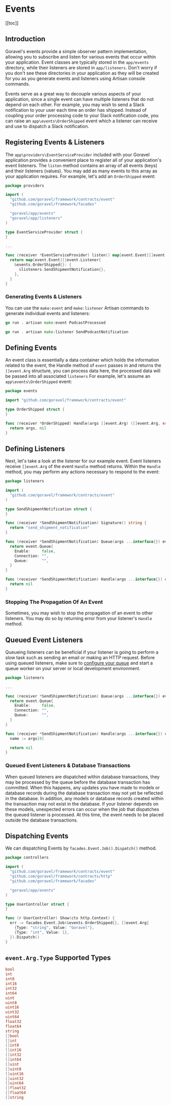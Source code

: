 # Events

[[toc]]

## Introduction

Goravel's events provide a simple observer pattern implementation, allowing you to subscribe and listen for various events that occur within your application. Event classes are typically stored in the `app/events` directory, while their listeners are stored in `app/listeners`. Don't worry if you don't see these directories in your application as they will be created for you as you generate events and listeners using Artisan console commands.

Events serve as a great way to decouple various aspects of your application, since a single event can have multiple listeners that do not depend on each other. For example, you may wish to send a Slack notification to your user each time an order has shipped. Instead of coupling your order processing code to your Slack notification code, you can raise an `app\events\OrderShipped` event which a listener can receive and use to dispatch a Slack notification.

## Registering Events & Listeners

The `app\providers\EventServiceProvider` included with your Goravel application provides a convenient place to register all of your application's event listeners. The `listen` method contains an array of all events (keys) and their listeners (values). You may add as many events to this array as your application requires. For example, let's add an `OrderShipped` event:

```go
package providers

import (
  "github.com/goravel/framework/contracts/event"
  "github.com/goravel/framework/facades"

  "goravel/app/events"
  "goravel/app/listeners"
)

type EventServiceProvider struct {
}

...

func (receiver *EventServiceProvider) listen() map[event.Event][]event.Listener {
  return map[event.Event][]event.Listener{
    &events.OrderShipped{}: {
      &listeners.SendShipmentNotification{},
    },
  }
}
```

### Generating Events & Listeners

You can use the `make:event` and `make:listener` Artisan commands to generate individual events and listeners:

```go
go run . artisan make:event PodcastProcessed

go run . artisan make:listener SendPodcastNotification
```

## Defining Events

An event class is essentially a data container which holds the information related to the event, the Handle method of `event` passes in and returns the `[]event.Arg` structure, you can process data here, the processed data will be passed into all associated `listeners` For example, let's assume an `app\events\OrderShipped` event:

```go
package events

import "github.com/goravel/framework/contracts/event"

type OrderShipped struct {
}

func (receiver *OrderShipped) Handle(args []event.Arg) ([]event.Arg, error) {
  return args, nil
}
```

## Defining Listeners

Next, let's take a look at the listener for our example event. Event listeners receive `[]event.Arg` of the event `Handle` method returns. Within the `Handle` method, you may perform any actions necessary to respond to the event:

```go
package listeners

import (
  "github.com/goravel/framework/contracts/event"
)

type SendShipmentNotification struct {
}

func (receiver *SendShipmentNotification) Signature() string {
  return "send_shipment_notification"
}

func (receiver *SendShipmentNotification) Queue(args ...interface{}) event.Queue {
  return event.Queue{
    Enable:     false,
    Connection: "",
    Queue:      "",
  }
}

func (receiver *SendShipmentNotification) Handle(args ...interface{}) error {
  return nil
}
```

### Stopping The Propagation Of An Event

Sometimes, you may wish to stop the propagation of an event to other listeners. You may do so by returning error from your listener's `Handle` method.

## Queued Event Listeners

Queueing listeners can be beneficial if your listener is going to perform a slow task such as sending an email or making an HTTP request. Before using queued listeners, make sure to [configure your queue](queues.md) and start a queue worker on your server or local development environment.

```go
package listeners

...

func (receiver *SendShipmentNotification) Queue(args ...interface{}) event.Queue {
  return event.Queue{
    Enable:     false,
    Connection: "",
    Queue:      "",
  }
}

func (receiver *SendShipmentNotification) Handle(args ...interface{}) error {
  name := args[0]

  return nil
}
```

### Queued Event Listeners & Database Transactions

When queued listeners are dispatched within database transactions, they may be processed by the queue before the database transaction has committed. When this happens, any updates you have made to models or database records during the database transaction may not yet be reflected in the database. In addition, any models or database records created within the transaction may not exist in the database. If your listener depends on these models, unexpected errors can occur when the job that dispatches the queued listener is processed. At this time, the event needs to be placed outside the database transactions.

## Dispatching Events

We can dispatching Events by `facades.Event.Job().Dispatch()` method.

```go
package controllers

import (
  "github.com/goravel/framework/contracts/event"
  "github.com/goravel/framework/contracts/http"
  "github.com/goravel/framework/facades"

  "goravel/app/events"
)

type UserController struct {
}

func (r UserController) Show(ctx http.Context) {
  err := facades.Event.Job(&events.OrderShipped{}, []event.Arg{
    {Type: "string", Value: "Goravel"},
    {Type: "int", Value: 1},
  }).Dispatch()
}
```

## `event.Arg.Type` Supported Types

```go
bool
int
int8
int16
int32
int64
uint
uint8
uint16
uint32
uint64
float32
float64
string
[]bool
[]int
[]int8
[]int16
[]int32
[]int64
[]uint
[]uint8
[]uint16
[]uint32
[]uint64
[]float32
[]float64
[]string
```

<CommentService/>